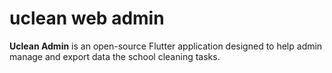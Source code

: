 # uclean web admin

**Uclean Admin** is an open-source Flutter application designed to help admin manage and export data the school cleaning tasks.

